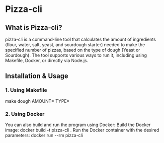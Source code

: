 # Pizza-cli

## What is Pizza-cli?
pizza-cli is a command-line tool that calculates the amount of ingredients (flour, water, salt, yeast, and sourdough starter) needed to make the specified number of pizzas, based on the type of dough (Yeast or Sourdough). The tool supports various ways to run it, including using Makefile, Docker, or directly via Node.js.

## Installation & Usage
### 1. Using Makefile
make dough AMOUNT=<amount> TYPE=<type>
### 2. Using Docker
You can also build and run the program using Docker:
Build the Docker image:
docker build -t pizza-cli .
Run the Docker container with the desired parameters:
docker run --rm pizza-cli <amount> <type>
